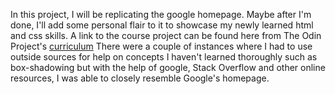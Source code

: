 In this project, I will be replicating the google homepage. Maybe after I'm done, I'll add some personal flair to it to showcase my newly learned html and css skills.
A link to the course project can be found here from The Odin Project's [curriculum](http://www.theodinproject.com/web-development-101/html-css)
There were a couple of instances where I had to use outside sources for help on concepts I haven't learned thoroughly such as box-shadowing but with the help of google, Stack Overflow and other online resources, I was able to closely resemble Google's homepage.
